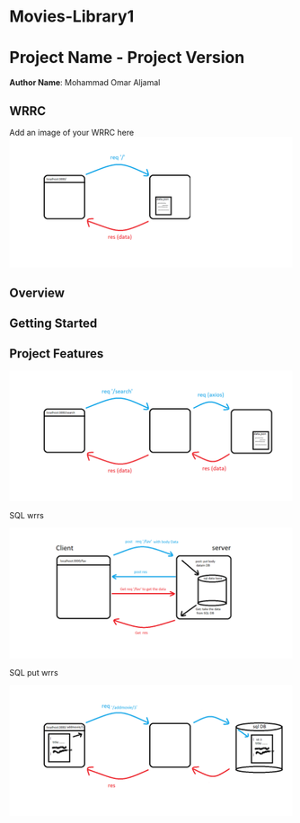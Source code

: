 # Movies-Library1

# Project Name - Project Version

**Author Name**: Mohammad Omar Aljamal

## WRRC
Add an image of your WRRC here
![](./assests/Lab13.png)

## Overview

## Getting Started
<!-- What are the steps that a user must take in order to build this app on their own machine and get it running? -->

## Project Features
<!-- What are the features included in you app -->


<!------------------------lab14 /////-------------------->

![](./assests/Lab14.png)


<!-- ------------------------- Lab15  ------------------- -->

SQL wrrs

![](./assests/Lab15-SQL.png)


<!-- ------------------------- Lab16  ------------------- -->

SQL put wrrs

![](./assests/Lab16.png)
